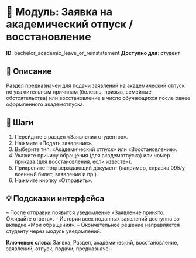 # 📘 Модуль: Заявка на академический отпуск / восстановление
**ID**: bachelor_academic_leave_or_reinstatement
**Доступно для**: студент

## 📝 Описание
Раздел предназначен для подачи заявлений на академический отпуск по уважительным причинам (болезнь, призыв, семейные обстоятельства) или восстановление в число обучающихся после ранее оформленного академотпуска.

## 🩜 Шаги
1. Перейдите в раздел «Заявления студентов».
2. Нажмите «Подать заявление».
3. Выберите тип: «Академический отпуск» или «Восстановление».
4. Укажите причину обращения (для академотпуска) или номер приказа (для восстановления, если известен).
5. Прикрепите подтверждающий документ (например, справка 095/у, военный билет, заявление и пр.).
6. Нажмите кнопку «Отправить».

## 💡 Подсказки интерфейса
– После отправки появится уведомление «Заявление принято. Ожидайте ответа».
– История всех поданных заявлений доступна во вкладке «Мои обращения».
– Окончательное решение направляется студенту через модуль уведомлений.

**Ключевые слова**: Заявка, Раздел, академический, восстановление, заявлений, отпуск, подачи, предназначен
